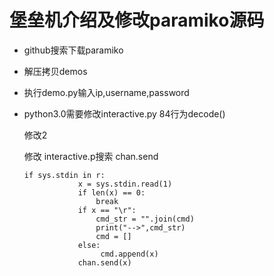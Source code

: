 # 堡垒机介绍及修改paramiko源码

- github搜索下载paramiko

- 解压拷贝demos

- 执行demo.py输入ip,username,password

- python3.0需要修改interactive.py 84行为decode()

  修改2

  修改 interactive.p搜索 chan.send

      if sys.stdin in r:
                  x = sys.stdin.read(1)
                  if len(x) == 0:
                      break
                  if x == "\r":
                      cmd_str = "".join(cmd)
                      print("-->",cmd_str)
                      cmd = []
                  else:
                       cmd.append(x)
                  chan.send(x)
  ​
